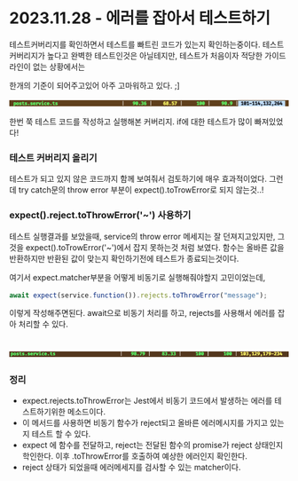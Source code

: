 # 2023.11.28 - 에러를 잡아서 테스트하기

테스트커버리지를 확인하면서 테스트를 빠트린 코드가 있는지 확인하는중이다. 테스트 커버리지가 높다고 완벽한 테스트인것은 아닐테지만, 테스트가 처음이자 적당한 가이드라인이 없는 상황에서는

한개의 기준이 되어주고있어 아주 고마워하고 있다. ;]

![Untitled](../../Picture/diary1.png)

한번 쭉 테스트 코드를 작성하고 실행해본 커버리지. if에 대한 테스트가 많이 빠져있었다!

### 테스트 커버리지 올리기

테스트가 되고 있지 않은 코드까지 함께 보여줘서 검토하기에 매우 효과적이었다.
그런데 try catch문의 throw error 부분이 expect().toTrowError로 되지 않는것..!

### expect().reject.toThrowError('~') 사용하기

테스트 실행결과를 보았을때, service의 throw error 메세지는 잘 던져지고있지만, 그것을 expect().toTrowError('~')에서 잡지 못하는것 처럼 보였다. 함수는 올바른 값을 반환하지만 반환된 값이 맞는지 확인하기전에 테스트가 종료되는것이다.

여기서 expect.matcher부분을 어떻게 비동기로 실행해줘야할지 고민이었는데,

```typescript
await expect(service.function()).rejects.toThrowError("message");
```

이렇게 작성해주면된다. await으로 비동기 처리를 하고, rejects를 사용해서 에러를 잡아 처리할 수 있다.

## ![Untitled](../../Picture/diary2.png)

### 정리

- expect.rejects.toThrowError는 Jest에서 비동기 코드에서 발생하는 에러를 테스트하기위한 메소드이다.
- 이 메서드를 사용하면 비동기 함수가 reject되고 올바른 에러메시지를 가지고 있는지 테스트 할 수 있다.
- expect 에 함수를 전달하고, reject는 전달된 함수의 promise가 reject 상태인지 학인한다. 이후 .toThrowError를 호출하여 예상한 에러인지 확인한다.
- reject 상태가 되었을때 에러메세지를 검사할 수 있는 matcher이다.

